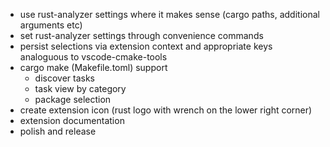 * use rust-analyzer settings where it makes sense (cargo paths, additional arguments etc)
* set rust-analyzer settings through convenience commands
* persist selections via extension context and appropriate keys analoguous to vscode-cmake-tools
* cargo make (Makefile.toml) support
    * discover tasks
    * task view by category
    * package selection
* create extension icon (rust logo with wrench on the lower right corner)
* extension documentation
* polish and release